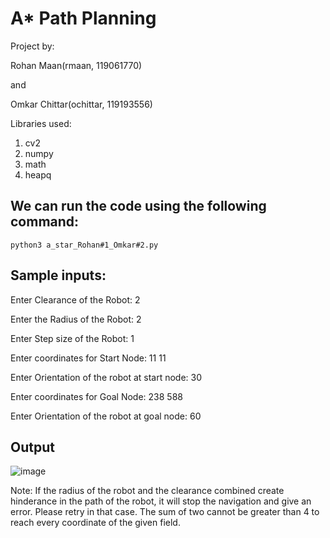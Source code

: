 # A* Path Planning
Project by: 

Rohan Maan(rmaan, 119061770) 

and 

Omkar Chittar(ochittar, 119193556)

Libraries used:
1. cv2
2. numpy
3. math
4. heapq

## We can run the code using the following command:

    python3 a_star_Rohan#1_Omkar#2.py

## Sample inputs:

Enter Clearance of the Robot: 2

Enter the Radius of the Robot: 2

Enter Step size of the Robot: 1

Enter coordinates for Start Node: 11 11

Enter Orientation of the robot at start node: 30

Enter coordinates for Goal Node: 238 588

Enter Orientation of the robot at goal node: 60
 
## Output
![image](https://user-images.githubusercontent.com/40595475/226489376-81d3bf6e-80c8-4421-b829-f5b633a6c3eb.png)

Note: If the radius of the robot and the clearance combined create hinderance in the path of the robot, it will stop the navigation and give an error. Please retry in that case. The sum of two cannot be greater than 4 to reach every coordinate of the given field.

